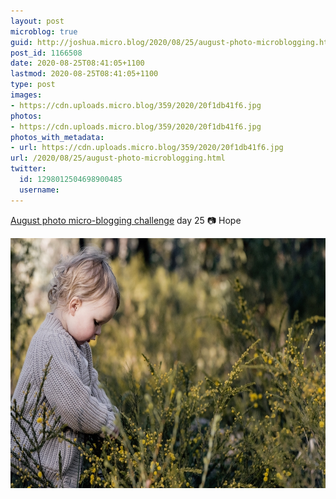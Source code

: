 ```yaml
---
layout: post
microblog: true
guid: http://joshua.micro.blog/2020/08/25/august-photo-microblogging.html
post_id: 1166508
date: 2020-08-25T08:41:05+1100
lastmod: 2020-08-25T08:41:05+1100
type: post
images:
- https://cdn.uploads.micro.blog/359/2020/20f1db41f6.jpg
photos:
- https://cdn.uploads.micro.blog/359/2020/20f1db41f6.jpg
photos_with_metadata:
- url: https://cdn.uploads.micro.blog/359/2020/20f1db41f6.jpg
url: /2020/08/25/august-photo-microblogging.html
twitter:
  id: 1298012504698900485
  username: 
---
```

[August photo micro-blogging challenge](https://micro.welltempered.net/2020/07/23/august-photoblogging-challenge.html) day 25 📷 Hope

<img src="uploads/2020/20f1db41f6.jpg" width="600" height="400" alt="" />
